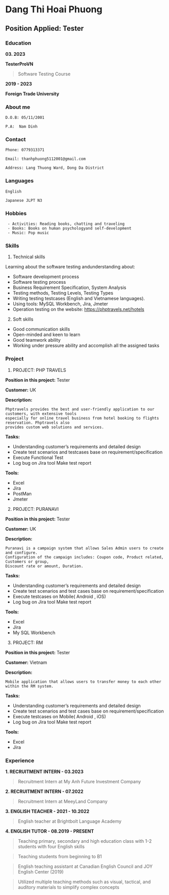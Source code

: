 # **Dang Thi Hoai Phuong**

## Position Applied: Tester

### Education

**03. 2023**

**TesterProVN**
> Software Testing Course 

**2019 - 2023**

**Foreign Trade University**



### About me
```
D.O.B: 05/11/2001

P.A:  Nam Dinh
```
### Contact
```
Phone: 0779313371

Email: thanhphuong5112001@gmail.com

Address: Lang Thuong Ward, Dong Da District 
```

### Languages

```
English

Japanese JLPT N3
```

### Hobbies
```
 - Activities: Reading books, chatting and traveling
 - Books: Books on human psychologyand self-development
 - Music: Pop music
```

### Skills
1. Technical skills

Learning about the software testing andunderstanding about:
 - Software development process
 - Software testing process
 - Business Requirement Specification, System Analysis
 - Testing methods, Testing Levels, Testing Types
 - Writing testing testcases (English and Vietnamese languages).
 - Using tools: MySQL Workbench, Jira, Jmeter 
 - Operation testing on the website: https://phptravels.net/hotels



2. Soft skills
- Good communication skills
- Open-minded and keen to learn
- Good teamwork ability
- Working under pressure ability and accomplish all the assigned tasks



### Project

1. PROJECT: PHP TRAVELS

**Position in this project:** Tester

**Customer:** UK

**Description:**
```
Phptravels provides the best and user-friendly application to our customers, with extensive tools
especially for online travel business from hotel booking to flights reservation. Phptravels also
provides custom web solutions and services.
```
**Tasks:**

- Understanding customer’s requirements and detailed design
- Create test scenarios and testcases base on requirement/specification
- Execute Functional Test
- Log bug on Jira tool Make test report

**Tools:**

- Excel 
- Jira 
- PostMan 
- Jmeter

2. PROJECT: PURANAVI

**Position in this project:** Tester

**Customer:** UK

**Description:**
```
Puranavi is a campaign system that allows Sales Admin users to create and configure.
Configuration of the campaign includes: Coupon code, Product related, Customers or group,
Discount rate or amount, Duration.
```
**Tasks:**

- Understanding customer’s requirements and detailed design
- Create test scenarios and test cases base on requirement/specification
- Execute testcases on Mobile( Android , iOS)
- Log bug on Jira tool Make test report

**Tools:**

- Excel 
- Jira
- My SQL Workbench


3. PROJECT: RM

**Position in this project:** Tester

**Customer:** Vietnam

**Description:**
```
Mobile application that allows users to transfer money to each other within the RM system.
```
**Tasks:**

- Understanding customer’s requirements and detailed design
- Create test scenarios and test cases base on requirement/specification
- Execute testcases on Mobile( Android , iOS)
- Log bug on Jira tool Make test report

**Tools:**
 - Excel
 - Jira

### Experience

**1. RECRUITMENT INTERN - 03.2023**

> Recruitment Intern at My Anh Future Investment Company

**2. RECRUITMENT INTERN - 07.2022**

> Recruitment Intern at MeeyLand Company

**3. ENGLISH TEACHER - 2021 - 10.2022**

> English teacher at Brightbolt Language Academy

**4. ENGLISH TUTOR - 08.2019 - PRESENT**

> Teaching primary, secondary and high education class with 1-2 students with four English skills

> Teaching students from beginning to B1

> English teaching assistant at Canadian English Council and JOY English Center (2019)

> Utilized multiple teaching methods such as visual, tactical, and auditory materials to simplify complex concepts
